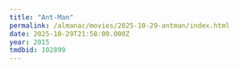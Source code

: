 ```yaml
---
title: "Ant-Man"
permalink: /almanac/movies/2025-10-29-antman/index.html
date: 2025-10-29T21:58:00.000Z
year: 2015
tmdbid: 102899
---
```


